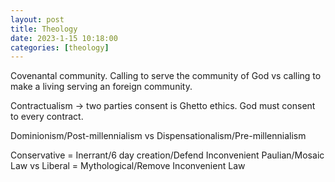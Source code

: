 ```yaml
---
layout: post
title: Theology
date: 2023-1-15 10:18:00
categories: [theology]
---
```


Covenantal community. Calling to serve the community of God vs calling to make a living serving an foreign community. 

Contractualism -> two parties consent is Ghetto ethics. God must consent to every contract.

Dominionism/Post-millennialism vs Dispensationalism/Pre-millennialism

Conservative = Inerrant/6 day creation/Defend Inconvenient Paulian/Mosaic Law 
vs
Liberal = Mythological/Remove Inconvenient Law